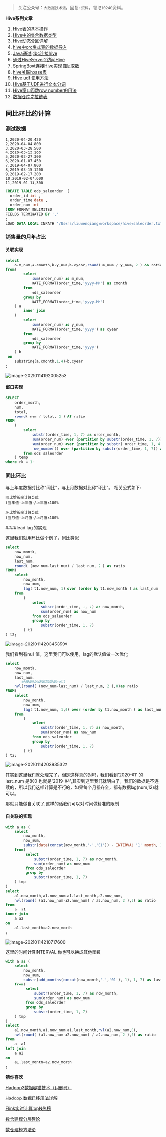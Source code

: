 >关注公众号：`大数据技术派`，回复: `资料`，领取`1024G`资料。

**Hive系列文章**

1. [Hive表的基本操作](http://www.ikeguang.com/?p=1657)
2. [Hive中的集合数据类型](http://www.ikeguang.com/?p=1611)
3. [Hive动态分区详解](http://www.ikeguang.com/?p=1615)
4. [hive中orc格式表的数据导入](http://www.ikeguang.com/?p=595)
5. [Java通过jdbc连接hive](http://www.ikeguang.com/?p=759)
6. [通过HiveServer2访问Hive](http://www.ikeguang.com/?p=1594)
7. [SpringBoot连接Hive实现自助取数](http://www.ikeguang.com/?p=815)
8. [hive关联hbase表](http://www.ikeguang.com/?p=658)
9. [Hive udf 使用方法](http://www.ikeguang.com/?p=338)
10. [Hive基于UDF进行文本分词](http://www.ikeguang.com/?p=1623)
11. [Hive窗口函数row number的用法](http://www.ikeguang.com/?p=1647)
12. [数据仓库之拉链表](http://www.ikeguang.com/?p=1587)

## 同比环比的计算

### 测试数据

```
1,2020-04-20,420
2,2020-04-04,800
3,2020-03-28,500
4,2020-03-13,100
5,2020-02-27,300
6,2020-01-07,450
7,2019-04-07,800
8,2019-03-15,1200
9,2019-02-17,200
10,2019-02-07,600
11,2019-01-13,300
```

```sql
CREATE TABLE ods_saleorder  (
  order_id int ,
  order_time date ,
  order_num int
)ROW FORMAT DELIMITED
FIELDS TERMINATED BY ','
;
LOAD DATA LOCAL INPATH '/Users/liuwenqiang/workspace/hive/saleorder.txt' OVERWRITE INTO TABLE ods.ods_saleorder;
```



### 销售量的月年占比

#### 关联实现

```sql
select
    a.m_num,a.cmonth,b.y_num,b.cyear,round( m_num / y_num, 2 ) AS ratio
from(
        select
            sum(order_num) as m_num,
            DATE_FORMAT(order_time,'yyyy-MM') as cmonth
        from
            ods_saleorder
        group by
            DATE_FORMAT(order_time,'yyyy-MM')
    ) a
        inner join
    (
        select
            sum(order_num) as y_num,
            DATE_FORMAT(order_time,'yyyy') as cyear
        from
            ods_saleorder
        group by
            DATE_FORMAT(order_time,'yyyy')
    ) b
 on
    substring(a.cmonth,1,4)=b.cyear
;
```

![image-20210114192005253](https://kingcall.oss-cn-hangzhou.aliyuncs.com/blog/img/image-20210114192005253.png)

#### 窗口实现

```sql
SELECT
    order_month,
    num,
    total,
    round( num / total, 2 ) AS ratio
FROM
    (
        select
            substr(order_time, 1, 7) as order_month,
            sum(order_num) over (partition by substr(order_time, 1, 7)) as num,
            sum(order_num) over (partition by substr( order_time, 1, 4 ) ) total,
            row_number() over (partition by substr(order_time, 1, 7)) as rk
        from ods_saleorder
    ) temp
where rk = 1;
```



### 同比环比

与上年度数据对比称"同比"，与上月数据对比称"环比"。
相关公式如下:

```
同比增长率计算公式
(当年值-上年值)/上年值x100% 

环比增长率计算公式
(当月值-上月值)/上月值x100% 
```

####lead lag 的实现

这里我们就用环比做个例子，同比类似

```sql
select
    now_month,
    now_num,
    last_num,
    round( (now_num-last_num) / last_num, 2 ) as ratio
FROM(
    select
        now_month,
        now_num,
        lag( t1.now_num, 1) over (order by t1.now_month ) as last_num
    from
        (
            select
                substr(order_time, 1, 7) as now_month,
                sum(order_num) as now_num
            from ods_saleorder
            group by
                substr(order_time, 1, 7)
        ) t1
) t2;
```

![image-20210114203453599](https://kingcall.oss-cn-hangzhou.aliyuncs.com/blog/img/image-20210114203453599.png)

我们看到有null 值，这里我们可以使用，lag的默认值做一次优化

```sql
select
    now_month,
    now_num,
    last_num,
    -- 分母是0的话返回值是null
    nvl(round( (now_num-last_num) / last_num, 2 ),0)as ratio
FROM(
    select
        now_month,
        now_num,
        lag( t1.now_num, 1,0) over (order by t1.now_month ) as last_num
    from
        (
            select
                substr(order_time, 1, 7) as now_month,
                sum(order_num) as now_num
            from ods_saleorder
            group by
                substr(order_time, 1, 7)
        ) t1
) t2;
```

![image-20210114203935322](https://kingcall.oss-cn-hangzhou.aliyuncs.com/blog/img/image-20210114203935322.png)

其实到这里我们就处理完了，但是这样真的对吗，我们看到'2020-01' 的last_num 是800 也就是'2019-04',其实到这里我们就明白了，我们的数据是不连续的，所以我们这样计算是不行的，如果每个月都齐全，都有数据lag(num,12)就可以。

那就只能做自关联了,这样的话我们可以对时间做精准的限制

#### 自关联的实现

```sql
with a as (
    select
        now_month,
        now_num,
        substr(date(concat(now_month,'-','01')) - INTERVAL '1' month, 1, 7) as last_month
    from(
         select
             substr(order_time, 1, 7) as now_month,
             sum(order_num) as now_num
         from ods_saleorder
         group by
             substr(order_time, 1, 7)
    ) tmp
)
select
    a1.now_month,a1.now_num,a1.last_month,a2.now_num,
    nvl(round( (a1.now_num-a2.now_num) / a2.now_num, 2 ),0) as ratio
from
    a  a1
inner join
    a a2
on
    a1.last_month=a2.now_month
;
```

![image-20210114210717600](https://kingcall.oss-cn-hangzhou.aliyuncs.com/blog/img/image-20210114210717600.png)

这里的时间计算INTERVAL 你也可以换成其他函数

```sql
with a as (
    select
        now_month,
        now_num,
        substr(add_months(concat(now_month,'-','01'),-1), 1, 7) as last_month
    from(
         select
             substr(order_time, 1, 7) as now_month,
             sum(order_num) as now_num
         from ods_saleorder
         group by
             substr(order_time, 1, 7)
    ) tmp
)
select
    a1.now_month,a1.now_num,a1.last_month,nvl(a2.now_num,0),
    nvl(round( (a1.now_num-a2.now_num) / a2.now_num, 2 ),0) as ratio
from
    a  a1
left join
    a a2
on
    a1.last_month=a2.now_month
;
```

**猜你喜欢**

[Hadoop3数据容错技术（纠删码）](https://mp.weixin.qq.com/s/mznZZo-vqjYdFXN2z5DpPA)

[Hadoop 数据迁移用法详解](https://mp.weixin.qq.com/s/L8k0lO_ZbQy7G_46eshnCw)

[Flink实时计算topN热榜](https://mp.weixin.qq.com/s/9K3oclvWDt0y14DIkDmQrw)

[数仓建模分层理论](https://mp.weixin.qq.com/s/8rpDyo41Kr4r_2wp5hirVA)

[数仓建模方法论](https://mp.weixin.qq.com/s/CTyynCUCLB2lq9S1ujRNaQ)